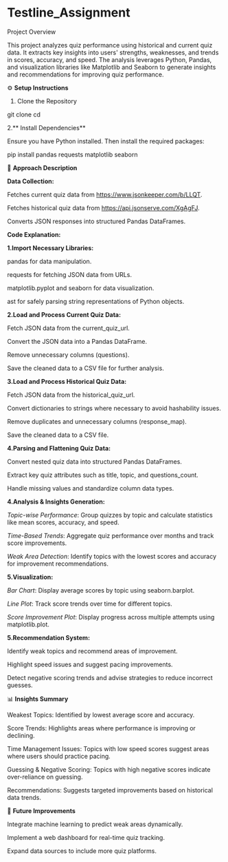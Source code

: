 # Testline_Assignment
 Project Overview

This project analyzes quiz performance using historical and current quiz data. It extracts key insights into users' strengths, weaknesses, and trends in scores, accuracy, and speed. The analysis leverages Python, Pandas, and visualization libraries like Matplotlib and Seaborn to generate insights and recommendations for improving quiz performance.

⚙️ **Setup Instructions**

1. Clone the Repository

  git clone <repository-url>
  cd <repository-folder>

2.** Install Dependencies**

Ensure you have Python installed. Then install the required packages:

pip install pandas requests matplotlib seaborn


📂 **Approach Description**

**Data Collection:**

Fetches current quiz data from https://www.jsonkeeper.com/b/LLQT.

Fetches historical quiz data from https://api.jsonserve.com/XgAgFJ.

Converts JSON responses into structured Pandas DataFrames.

**Code Explanation:**

**1.Import Necessary Libraries:**

pandas for data manipulation.

requests for fetching JSON data from URLs.

matplotlib.pyplot and seaborn for data visualization.

ast for safely parsing string representations of Python objects.

**2.Load and Process Current Quiz Data:**

Fetch JSON data from the current_quiz_url.

Convert the JSON data into a Pandas DataFrame.

Remove unnecessary columns (questions).

Save the cleaned data to a CSV file for further analysis.

**3.Load and Process Historical Quiz Data:**

Fetch JSON data from the historical_quiz_url.

Convert dictionaries to strings where necessary to avoid hashability issues.

Remove duplicates and unnecessary columns (response_map).

Save the cleaned data to a CSV file.

**4.Parsing and Flattening Quiz Data:**

Convert nested quiz data into structured Pandas DataFrames.

Extract key quiz attributes such as title, topic, and questions_count.

Handle missing values and standardize column data types.

**4.Analysis & Insights Generation:**

_Topic-wise Performance_: Group quizzes by topic and calculate statistics like mean scores, accuracy, and speed.

_Time-Based Trends_: Aggregate quiz performance over months and track score improvements.

_Weak Area Detection_: Identify topics with the lowest scores and accuracy for improvement recommendations.

**5.Visualization:**

_Bar Chart_: Display average scores by topic using seaborn.barplot.

_Line Plot_: Track score trends over time for different topics.

_Score Improvement Plot_: Display progress across multiple attempts using matplotlib.plot.

**5.Recommendation System:**

Identify weak topics and recommend areas of improvement.

Highlight speed issues and suggest pacing improvements.

Detect negative scoring trends and advise strategies to reduce incorrect guesses.

📊 **Insights Summary**

Weakest Topics: Identified by lowest average score and accuracy.

Score Trends: Highlights areas where performance is improving or declining.

Time Management Issues: Topics with low speed scores suggest areas where users should practice pacing.

Guessing & Negative Scoring: Topics with high negative scores indicate over-reliance on guessing.

Recommendations: Suggests targeted improvements based on historical data trends.

🚀 **Future Improvements**

Integrate machine learning to predict weak areas dynamically.

Implement a web dashboard for real-time quiz tracking.

Expand data sources to include more quiz platforms.
